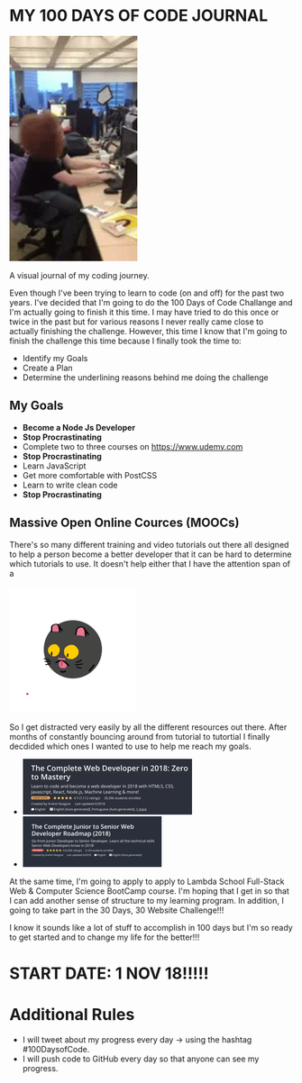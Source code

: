 # MY 100 DAYS OF CODE JOURNAL

![Coder GIF](/images/happy_coder.gif)

A visual journal of my coding journey.

Even though I've been trying to learn to code (on and off) for the past two years. I've decided that I'm going to do the 100 Days of Code Challange and I'm actually going to finish it this time. I may have tried to do this once or twice in the past but for various reasons I never really came close to actually finishing the challenge. However, this time I know that I'm going to finish the challenge this time because I finally took the time to:
* Identify my Goals
* Create a Plan
* Determine the underlining reasons behind me doing the challenge

## My Goals
* **Become a Node Js Developer**
* **Stop Procrastinating**
* Complete two to three courses on https://www.udemy.com
* **Stop Procrastinating**
* Learn JavaScript
* Get more comfortable with PostCSS
* Learn to write clean code
* **Stop Procrastinating**

## Massive Open Online Cources (MOOCs)
There's so many different training and video tutorials out there all designed to help a person become a better developer that it can be hard to determine which tutorials to use. It doesn't help either that I have the attention span of a

![Crazy Cat](/images/small_crazy_cat.gif)

So I get distracted very easily by all the different resources out there. After months of constantly bouncing around from tutorial to tutortial I finally decdided which ones I wanted to use to help me reach my goals.
* ![Zero Master](images/zero_to_master.jpg)
* ![Jr Sr](images/jr_to_sr.jpg)

At the same time, I'm going to apply to apply to Lambda School Full-Stack Web & Computer Science BootCamp course. I'm hoping that I get in so that I can add another sense of structure to my learning program. In addition, I going to take part in the 30 Days, 30 Website Challenge!!!

I know it sounds like a lot of stuff to accomplish in 100 days but I'm so ready to get started and to change my life for the better!!!

# START DATE: 1 NOV 18!!!!!

# Additional Rules
  * I will tweet about my progress every day -> using the hashtag #100DaysofCode.
  * I will push code to GitHub every day so that anyone can see my progress.
   

   
   
   
